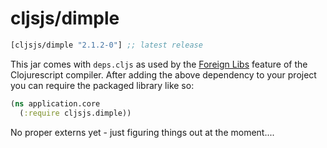 # cljsjs/dimple

[](dependency)
```clojure
[cljsjs/dimple "2.1.2-0"] ;; latest release
```
[](/dependency)

This jar comes with `deps.cljs` as used by the [Foreign Libs][flibs] feature
of the Clojurescript compiler. After adding the above dependency to your project
you can require the packaged library like so:

```clojure
(ns application.core
  (:require cljsjs.dimple))
```

No proper externs yet - just figuring things out at the moment....

[flibs]: https://github.com/clojure/clojurescript/wiki/Packaging-Foreign-Dependencies
